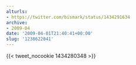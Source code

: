 ```yaml
---
alturls:
- https://twitter.com/bismark/status/1434291634
archive:
- 2009-04
date: '2009-04-01T21:40:41+00:00'
slug: '1238622041'
---
```


{{< tweet_nocookie 1434280348 >}}
